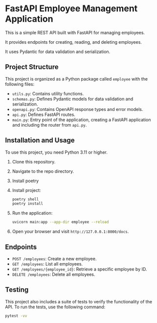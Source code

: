 # FastAPI Employee Management Application

This is a simple REST API built with FastAPI for managing employees. 

It provides endpoints for creating, reading, and deleting employees. 

It uses Pydantic for data validation and serialization.

## Project Structure

This project is organized as a Python package called `employee` with the following files:

- `utils.py`: Contains utility functions.
- `schemas.py`: Defines Pydantic models for data validation and serialization.
- `openapi.py`: Contains OpenAPI response types and error models.
- `api.py`: Defines FastAPI routes.
- `main.py`: Entry point of the application, creating a FastAPI application and including the router from `api.py`.

## Installation and Usage

To use this project, you need Python 3.11 or higher.

1. Clone this repository.
2. Navigate to the repo directory.
3. Install poetry
4. Install project:
    ```bash
    poetry shell
    poetry install
    ```

5. Run the application:

    ```bash
    uvicorn main:app --app-dir employee --reload
    ```

6. Open your browser and visit `http://127.0.0.1:8000/docs`.

## Endpoints

- `POST /employees`: Create a new employee.
- `GET /employees`: List all employees.
- `GET /employees/{employee_id}`: Retrieve a specific employee by ID.
- `DELETE /employees`: Delete all employees.

## Testing

This project also includes a suite of tests to verify the functionality of the API. To run the tests, use the following command:

```bash
pytest -vv
```
